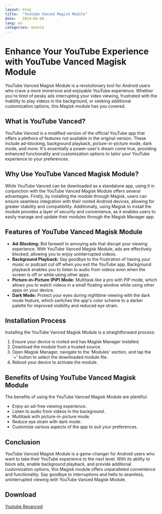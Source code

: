 ```yaml
---
layout: blog
title:  "Youtube Vanced Magisk Module"
date:   2024-04-08
lang: en
categories: module
---
```


<script async src="https://pagead2.googlesyndication.com/pagead/js/adsbygoogle.js?client=ca-pub-8370893026371321"
     crossorigin="anonymous"></script>
<!-- Display 3 -->
<ins class="adsbygoogle"
     style="display:block"
     data-ad-client="ca-pub-8370893026371321"
     data-ad-slot="4101050007"
     data-ad-format="auto"
     data-full-width-responsive="true"></ins>
<script>
     (adsbygoogle = window.adsbygoogle || []).push({});
</script>
# Enhance Your YouTube Experience with YouTube Vanced Magisk Module

YouTube Vanced Magisk Module is a revolutionary tool for Android users who crave a more immersive and enjoyable YouTube experience. Whether you're tired of pesky ads interrupting your video viewing, frustrated with the inability to play videos in the background, or seeking additional customization options, this Magisk module has you covered.

## What is YouTube Vanced?

YouTube Vanced is a modified version of the official YouTube app that offers a plethora of features not available in the original version. These include ad-blocking, background playback, picture-in-picture mode, dark mode, and more. It's essentially a power-user's dream come true, providing enhanced functionality and customization options to tailor your YouTube experience to your preferences.

## Why Use YouTube Vanced Magisk Module?

While YouTube Vanced can be downloaded as a standalone app, using it in conjunction with the YouTube Vanced Magisk Module offers several advantages. Firstly, by installing the module through Magisk, users can ensure seamless integration with their rooted Android devices, allowing for greater stability and compatibility. Additionally, using Magisk to install the module provides a layer of security and convenience, as it enables users to easily manage and update their modules through the Magisk Manager app.

## Features of YouTube Vanced Magisk Module

- **Ad-Blocking:** Bid farewell to annoying ads that disrupt your viewing experience. With YouTube Vanced Magisk Module, ads are effectively blocked, allowing you to enjoy uninterrupted videos.
- **Background Playback:** Say goodbye to the frustration of having your music or podcast cut off when you exit the YouTube app. Background playback enables you to listen to audio from videos even when the screen is off or while using other apps.
- **Picture-in-Picture (PiP) Mode:** Multitask like a pro with PiP mode, which allows you to watch videos in a small floating window while using other apps on your device.
- **Dark Mode:** Protect your eyes during nighttime viewing with the dark mode feature, which switches the app's color scheme to a darker palette for improved visibility and reduced eye strain.

## Installation Process

Installing the YouTube Vanced Magisk Module is a straightforward process:

1. Ensure your device is rooted and has Magisk Manager installed.
2. Download the module from a trusted source.
3. Open Magisk Manager, navigate to the 'Modules' section, and tap the '+' button to select the downloaded module file.
4. Reboot your device to activate the module.

## Benefits of Using YouTube Vanced Magisk Module

The benefits of using the YouTube Vanced Magisk Module are plentiful:

- Enjoy an ad-free viewing experience.
- Listen to audio from videos in the background.
- Multitask with picture-in-picture mode.
- Reduce eye strain with dark mode.
- Customize various aspects of the app to suit your preferences.

## Conclusion

YouTube Vanced Magisk Module is a game-changer for Android users who want to take their YouTube experience to the next level. With its ability to block ads, enable background playback, and provide additional customization options, this Magisk module offers unparalleled convenience and functionality. Say goodbye to interruptions and hello to seamless, uninterrupted viewing with YouTube Vanced Magisk Module.
## Download

[Youtube Revanced](https://www.magiskflash.com/#?url=mLO0bLF4Gw17v7byQ81hvLDrQRThGdl5ck2wFVK0GqM0G7gtvEO9WfYubfT8WR5jQRPunRXdmEDoGR9tQLTiQI5svZ9i)
